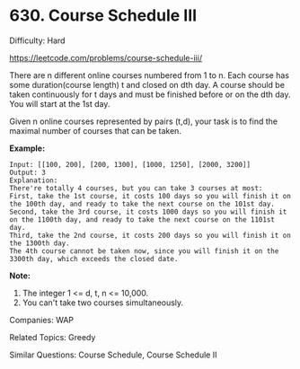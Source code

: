 # 630. Course Schedule III

Difficulty: Hard

https://leetcode.com/problems/course-schedule-iii/

There are n different online courses numbered from 1 to n. Each course has some duration(course length) t and closed on dth day. A course should be taken continuously for t days and must be finished before or on the dth day. You will start at the 1st day.

Given n online courses represented by pairs (t,d), your task is to find the maximal number of courses that can be taken.

**Example:**
```
Input: [[100, 200], [200, 1300], [1000, 1250], [2000, 3200]]
Output: 3
Explanation: 
There're totally 4 courses, but you can take 3 courses at most:
First, take the 1st course, it costs 100 days so you will finish it on the 100th day, and ready to take the next course on the 101st day.
Second, take the 3rd course, it costs 1000 days so you will finish it on the 1100th day, and ready to take the next course on the 1101st day. 
Third, take the 2nd course, it costs 200 days so you will finish it on the 1300th day. 
The 4th course cannot be taken now, since you will finish it on the 3300th day, which exceeds the closed date.
```
**Note:**
1. The integer 1 <= d, t, n <= 10,000.
2. You can't take two courses simultaneously.

Companies: WAP

Related Topics: Greedy

Similar Questions: Course Schedule, Course Schedule II
